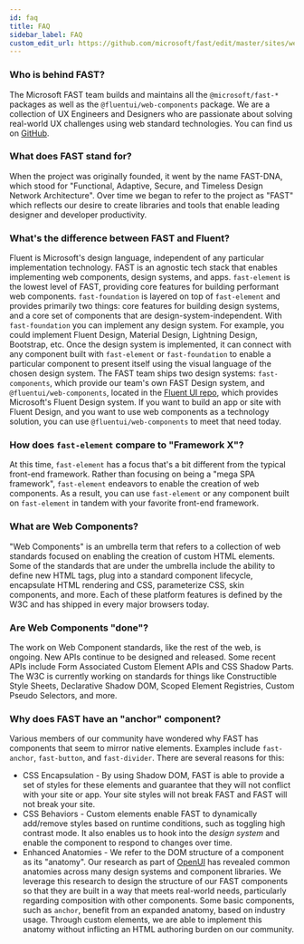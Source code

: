 ```yaml
---
id: faq
title: FAQ
sidebar_label: FAQ
custom_edit_url: https://github.com/microsoft/fast/edit/master/sites/website/src/docs/resources/faq.md
---
```


### Who is behind FAST?

The Microsoft FAST team builds and maintains all the `@microsoft/fast-*` packages as well as the `@fluentui/web-components` package. We are a collection of UX Engineers and Designers who are passionate about solving real-world UX challenges using web standard technologies. You can find us on [GitHub](https://github.com/microsoft/fast).

### What does FAST stand for?

When the project was originally founded, it went by the name FAST-DNA, which stood for "Functional, Adaptive, Secure, and Timeless Design Network Architecture". Over time we began to refer to the project as "FAST" which reflects our desire to create libraries and tools that enable leading designer and developer productivity.

### What's the difference between FAST and Fluent?

Fluent is Microsoft's design language, independent of any particular implementation technology. FAST is an agnostic tech stack that enables implementing web components, design systems, and apps. `fast-element` is the lowest level of FAST, providing core features for building performant web components. `fast-foundation` is layered on top of `fast-element` and provides primarily two things: core features for building design systems, and a core set of components that are design-system-independent. With `fast-foundation` you can implement any design system. For example, you could implement Fluent Design, Material Design, Lightning Design, Bootstrap, etc. Once the design system is implemented, it can connect with any component built with `fast-element` or `fast-foundation` to enable a particular component to present itself using the visual language of the chosen design system. The FAST team ships two design systems: `fast-components`, which provide our team's own FAST Design system, and `@fluentui/web-components`, located in the [Fluent UI repo](https://github.com/microsoft/fluentui/), which provides Microsoft's Fluent Design system. If you want to build an app or site with Fluent Design, and you want to use web components as a technology solution, you can use `@fluentui/web-components` to meet that need today.

### How does `fast-element` compare to "Framework X"?

At this time, `fast-element` has a focus that's a bit different from the typical front-end framework. Rather than focusing on being a "mega SPA framework", `fast-element` endeavors to enable the creation of web components. As a result, you can use `fast-element` or any component built on `fast-element` in tandem with your favorite front-end framework.

### What are Web Components?

"Web Components" is an umbrella term that refers to a collection of web standards focused on enabling the creation of custom HTML elements. Some of the standards that are under the umbrella include the ability to define new HTML tags, plug into a standard component lifecycle, encapsulate HTML rendering and CSS, parameterize CSS, skin components, and more. Each of these platform features is defined by the W3C and has shipped in every major browsers today.

### Are Web Components "done"?

The work on Web Component standards, like the rest of the web, is ongoing. New APIs continue to be designed and released. Some recent APIs include Form Associated Custom Element APIs and CSS Shadow Parts. The W3C is currently working on standards for things like Constructible Style Sheets, Declarative Shadow DOM, Scoped Element Registries, Custom Pseudo Selectors, and more.

### Why does FAST have an "anchor" component?

Various members of our community have wondered why FAST has components that seem to mirror native elements. Examples include `fast-anchor`, `fast-button`, and `fast-divider`. There are several reasons for this:
* CSS Encapsulation - By using Shadow DOM, FAST is able to provide a set of styles for these elements and guarantee that they will not conflict with your site or app. Your site styles will not break FAST and FAST will not break your site.
* CSS Behaviors - Custom elements enable FAST to dynamically add/remove styles based on runtime conditions, such as toggling high contrast mode. It also enables us to hook into the *design system* and enable the component to respond to changes over time.
* Enhanced Anatomies - We refer to the DOM structure of a component as its "anatomy". Our research as part of [OpenUI](https://open-ui.org/) has revealed common anatomies across many design systems and component libraries. We leverage this research to design the structure of our FAST components so that they are built in a way that meets real-world needs, particularly regarding composition with other components. Some basic components, such as `anchor`, benefit from an expanded anatomy, based on industry usage. Through custom elements, we are able to implement this anatomy without inflicting an HTML authoring burden on our community.
